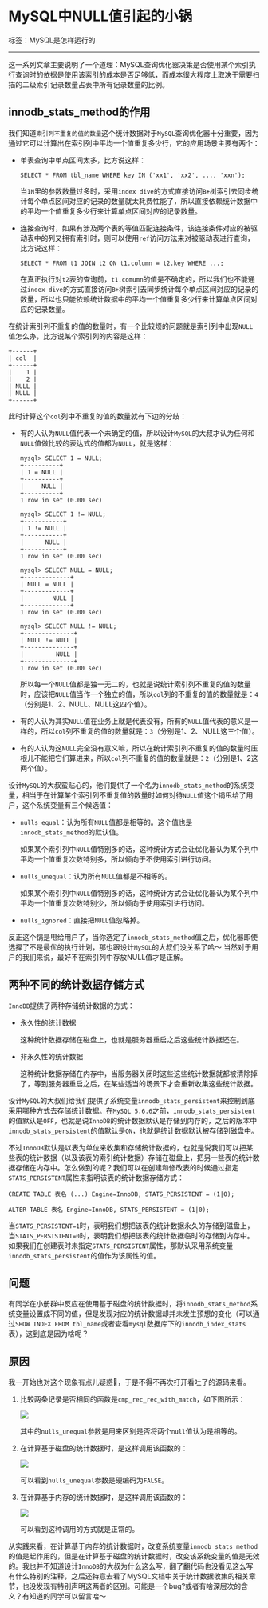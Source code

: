 MySQL中NULL值引起的小锅
================

标签：MySQL是怎样运行的

* * *

这一系列文章主要说明了一个道理：MySQL查询优化器决策是否使用某个索引执行查询时的依据是使用该索引的成本是否足够低，而成本很大程度上取决于需要扫描的二级索引记录数量占表中所有记录数量的比例。

innodb\_stats\_method的作用
------------------------

我们知道`索引列不重复的值的数量`这个统计数据对于`MySQL`查询优化器十分重要，因为通过它可以计算出在索引列中平均一个值重复多少行，它的应用场景主要有两个：

*   单表查询中单点区间太多，比方说这样：
    
        SELECT * FROM tbl_name WHERE key IN ('xx1', 'xx2', ..., 'xxn');
        
    
    当`IN`里的参数数量过多时，采用`index dive`的方式直接访问`B+`树索引去同步统计每个单点区间对应的记录的数量就太耗费性能了，所以直接依赖统计数据中的平均一个值重复多少行来计算单点区间对应的记录数量。
    
*   连接查询时，如果有涉及两个表的等值匹配连接条件，该连接条件对应的被驱动表中的列又拥有索引时，则可以使用`ref`访问方法来对被驱动表进行查询，比方说这样：
    
        SELECT * FROM t1 JOIN t2 ON t1.column = t2.key WHERE ...;
        
    
    在真正执行对`t2`表的查询前，`t1.comumn`的值是不确定的，所以我们也不能通过`index dive`的方式直接访问`B+`树索引去同步统计每个单点区间对应的记录的数量，所以也只能依赖统计数据中的平均一个值重复多少行来计算单点区间对应的记录数量。
    

在统计索引列不重复的值的数量时，有一个比较烦的问题就是索引列中出现`NULL`值怎么办，比方说某个索引列的内容是这样：

    +------+
    | col  |
    +------+
    |    1 |
    |    2 |
    | NULL |
    | NULL |
    +------+
    

此时计算这个`col`列中不重复的值的数量就有下边的分歧：

*   有的人认为`NULL`值代表一个未确定的值，所以设计`MySQL`的大叔才认为任何和`NULL`值做比较的表达式的值都为`NULL`，就是这样：
    
        mysql> SELECT 1 = NULL;
        +----------+
        | 1 = NULL |
        +----------+
        |     NULL |
        +----------+
        1 row in set (0.00 sec)
        
        mysql> SELECT 1 != NULL;
        +-----------+
        | 1 != NULL |
        +-----------+
        |      NULL |
        +-----------+
        1 row in set (0.00 sec)
        
        mysql> SELECT NULL = NULL;
        +-------------+
        | NULL = NULL |
        +-------------+
        |        NULL |
        +-------------+
        1 row in set (0.00 sec)
        
        mysql> SELECT NULL != NULL;
        +--------------+
        | NULL != NULL |
        +--------------+
        |         NULL |
        +--------------+
        1 row in set (0.00 sec)
        
    
    所以每一个`NULL`值都是独一无二的，也就是说统计索引列不重复的值的数量时，应该把`NULL`值当作一个独立的值，所以`col`列的不重复的值的数量就是：`4`（分别是1、2、NULL、NULL这四个值）。
    
*   有的人认为其实`NULL`值在业务上就是代表没有，所有的`NULL`值代表的意义是一样的，所以`col`列不重复的值的数量就是：`3`（分别是1、2、NULL这三个值）。
    
*   有的人认为这`NULL`完全没有意义嘛，所以在统计索引列不重复的值的数量时压根儿不能把它们算进来，所以`col`列不重复的值的数量就是：`2`（分别是1、2这两个值）。
    

设计`MySQL`的大叔蛮贴心的，他们提供了一个名为`innodb_stats_method`的系统变量，相当于在计算某个索引列不重复值的数量时如何对待`NULL`值这个锅甩给了用户，这个系统变量有三个候选值：

*   `nulls_equal`：认为所有`NULL`值都是相等的。这个值也是`innodb_stats_method`的默认值。
    
    如果某个索引列中`NULL`值特别多的话，这种统计方式会让优化器认为某个列中平均一个值重复次数特别多，所以倾向于不使用索引进行访问。
    
*   `nulls_unequal`：认为所有`NULL`值都是不相等的。
    
    如果某个索引列中`NULL`值特别多的话，这种统计方式会让优化器认为某个列中平均一个值重复次数特别少，所以倾向于使用索引进行访问。
    
*   `nulls_ignored`：直接把`NULL`值忽略掉。
    

反正这个锅是甩给用户了，当你选定了`innodb_stats_method`值之后，优化器即使选择了不是最优的执行计划，那也跟设计`MySQL`的大叔们没关系了哈～ 当然对于用户的我们来说，最好不在索引列中存放NULL值才是正解。

两种不同的统计数据存储方式
-------------

`InnoDB`提供了两种存储统计数据的方式：

*   永久性的统计数据
    
    这种统计数据存储在磁盘上，也就是服务器重启之后这些统计数据还在。
    
*   非永久性的统计数据
    
    这种统计数据存储在内存中，当服务器关闭时这些这些统计数据就都被清除掉了，等到服务器重启之后，在某些适当的场景下才会重新收集这些统计数据。
    

设计`MySQL`的大叔们给我们提供了系统变量`innodb_stats_persistent`来控制到底采用哪种方式去存储统计数据。在`MySQL 5.6.6`之前，`innodb_stats_persistent`的值默认是`OFF`，也就是说`InnoDB`的统计数据默认是存储到内存的，之后的版本中`innodb_stats_persistent`的值默认是`ON`，也就是统计数据默认被存储到磁盘中。

不过`InnoDB`默认是以表为单位来收集和存储统计数据的，也就是说我们可以把某些表的统计数据（以及该表的索引统计数据）存储在磁盘上，把另一些表的统计数据存储在内存中。怎么做到的呢？我们可以在创建和修改表的时候通过指定`STATS_PERSISTENT`属性来指明该表的统计数据存储方式：

    CREATE TABLE 表名 (...) Engine=InnoDB, STATS_PERSISTENT = (1|0);
    
    ALTER TABLE 表名 Engine=InnoDB, STATS_PERSISTENT = (1|0);
    

当`STATS_PERSISTENT=1`时，表明我们想把该表的统计数据永久的存储到磁盘上，当`STATS_PERSISTENT=0`时，表明我们想把该表的统计数据临时的存储到内存中。如果我们在创建表时未指定`STATS_PERSISTENT`属性，那默认采用系统变量`innodb_stats_persistent`的值作为该属性的值。

问题
--

有同学在小册群中反应在使用基于磁盘的统计数据时，将`innodb_stats_method`系统变量设置成不同的值，但是发现对应的统计数据却并未发生预想的变化（可以通过`SHOW INDEX FROM tbl_name`或者查看`mysql`数据库下的`innodb_index_stats`表），这到底是因为啥呢？

原因
--

我一开始也对这个现象有点儿疑惑🤔，于是不得不再次打开看吐了的源码来看。

1.  比较两条记录是否相同的函数是`cmp_rec_rec_with_match`，如下图所示：
    
    ![](https://p3-juejin.byteimg.com/tos-cn-i-k3u1fbpfcp/0164ed2e16204f04b5cf5abf999272b4~tplv-k3u1fbpfcp-jj-mark:1600:0:0:0:q75.image#?w=1118&h=658&s=149831&e=png&b=323232)
    
    其中的`nulls_unequal`参数是用来区别是否将两个`null`值认为是相等的。
    
2.  在计算基于磁盘的统计数据时，是这样调用该函数的：
    
    ![](https://p3-juejin.byteimg.com/tos-cn-i-k3u1fbpfcp/6bbac7e339634beba79fcd00b0aca26f~tplv-k3u1fbpfcp-jj-mark:1600:0:0:0:q75.image#?w=628&h=651&s=110861&e=png&b=313131)
    
    可以看到`nulls_unequal`参数是硬编码为`FALSE`。
    
3.  在计算基于内存的统计数据时，是这样调用该函数的：
    
    ![](https://p3-juejin.byteimg.com/tos-cn-i-k3u1fbpfcp/0289fd32cd294b2b851fde4a9498ffcc~tplv-k3u1fbpfcp-jj-mark:1600:0:0:0:q75.image#?w=919&h=621&s=119278&e=png&b=323232)
    
    可以看到这种调用的方式就是正常的。
    

从实践来看，在计算基于内存的统计数据时，改变系统变量`innodb_stats_method`的值是起作用的，但是在计算基于磁盘的统计数据时，改变该系统变量的值是无效的。我也并不知道设计`InnoDB`的大叔为什么这么写，翻了翻代码也没看见这么写有什么特别的注释，之后还特意去看了MySQL文档中关于统计数据收集的相关章节，也没发现有特别声明这两者的区别。可能是一个bug?或者有啥深层次的含义？有知道的同学可以留言哈～